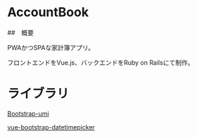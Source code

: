 # AccountBook
##　概要

PWAかつSPAな家計簿アプリ。

フロントエンドをVue.js、バックエンドをRuby on Railsにて制作。

# ライブラリ

[Bootstrap-umi](https://github.com/ysakasin/Umi)

[vue-bootstrap-datetimepicker](https://github.com/ankurk91/vue-bootstrap-datetimepicker)


